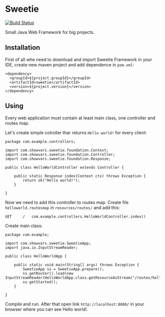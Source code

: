 Sweetie 
=======
[![Build Status](https://travis-ci.org/IntCode/Sweetie.svg?branch=master)](https://travis-ci.org/IntCode/Sweetie)

Small Java Web Framework for big projects.


## Installation

First of all whe need to download and import Sweetie Framework in your IDE, create new maven project and add dependence in `pom.xml`:

```
<dependency>
  <groupId>${project.groupId}</groupId>
  <artifactId>sweetie</artifactId>
  <version>${project.version}</version>
</dependency>
```

## Using

Every web application must contain at least main class, one controller and routes map.

Let's create simple cotroller thar returns `Hello world!` for every client:

```
package com.example.controllers;

import com.showvars.sweetie.foundation.Context;
import com.showvars.sweetie.foundation.Controller;
import com.showvars.sweetie.foundation.Response;

public class HelloWorldController extends Controller {

    public static Response index(Context ctx) throws Exception {
        return ok("Hello world!");
    }

}
```

Now we need to add this controller to routes map. Create file `helloworld.routesmap` in `resources/routes/` and add this:

```
GET     /   com.example.controllers.HelloWorldController.index()
```


Create main class:

```
package com.example;

import com.showvars.sweetie.SweetieApp;
import java.io.InputStreamReader;

public class HelloWorldApp {

    public static void main(String[] args) throws Exception {
        SweetieApp ss = SweetieApp.prepare();
        ss.getRouter().load(new InputStreamReader(HelloWorldApp.class.getResourceAsStream("/routes/helloworld.routesmap")));
        ss.getStarted();
    }

}
```

Compile and run. After that open link `http://localhost:8080/` in your browser where you can see Hello world!.
